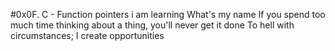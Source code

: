 #0x0F. C - Function pointers
i am learning
What's my name
If you spend too much time thinking about a thing, you'll never get it done
To hell with circumstances; I create opportunities

